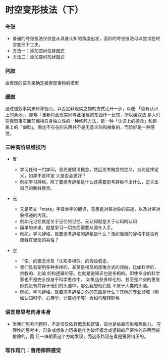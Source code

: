 # 时空变形技法（下）

### 夸张
- 普通的夸张技法仅仅是从具身认知的角度出发，高阶的夸张技法可以尝试在时空变形下工夫。
- 方法一：添加空间位移图式
- 方法二：添加空间形状图式
### 列叙
由表现的语言来确定被表现事物的模型
### 缓叙
通过缓叙事实来转移视点，以否定非现实之物的方式让开一步，以便
「留有认识上的余地」，能够「重新将此现实同与此相反的东西作一比较，所以缓叙法
是人们在强烈事实面前保持自身独立性的一种修辞方法，是一种「认识上的拯救」和审
美上的「幽默」。表达不存在的东西并不是无意义的和抽象的，而恰好是一种感觉。
### 三种高阶思维技巧
- 反

  - 学习任何一门学问，首先要摸清概念，然后思考概念的定义，为何这样定义，如果不这样定
义是否会更好？
  - 例如学习辞格，除了要思考辞格是什么还需要思考辞格不出什么，定义出自己的新鲜感觉。
- 元
  - 元是英文「meta」字首单字的翻译，意思是对某对象的描述，以及对某对象描述的内容。
  - 例如元记忆就是关于记忆的记忆，元认知就是关于认知的认知
  - 简单的来讲，就是学习一切东西需要从源头入手。
  - 例如，学习辞格，就要思考辞格的辞格是什么？浩如烟海的辞格中是否有蕴藏在里面的共性？
- 空
  - 「空」的概念涉及「认知多相性」的假设假定。
  - 我们具有使用多种多样的、甚至是相反的思维方式的倾向，比如科学的、宗教的、比喻
的和逻辑的等。也就是说知识也是多相的。即使专业的科学家也不是完全投身于科学思维中。
如果这些多样化的、甚至是冲突的思维形式没有共存于他们的头脑中，那么我想他们就
不属于人类的头脑。
  - 例如，学习辞格，就要思考辞格之外的东西是什么？其他的专业领域（例如认知科学、心理学、计算机学等）会如何解释辞格
### 语言是思考肉身本身
- 当我们思考问题时，不是仅仅依靠概念和逻辑，语也是依靠形象和想象力。
在理性的思考中，形象或想象力历来是作为破坏概念或逻辑的严密性的东西而被排除的，而
且一味朝着这个方向发现，而这条路现在看是需要纠正的。
### 写作窍门：善用修辞感觉


